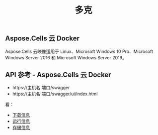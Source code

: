 ﻿---
title: 多克
second_title: Aspose.Cells Cloud Documen
type: docs
url: /zh/docker-developer-guide/
aliases: [/docker/]
description: Aspose.Cells 云
weight: 30
kwords: Excel, Office 云, REST API, 电子表格, PDF, CSV, Json, Markdwon, Docker
---
## Aspose.Cells 云 Docker

 Aspose.Cells 云映像适用于 Linux、Microsoft Windows 10 Pro、Microsoft Windows Server 2016 和 Microsoft Windows Server 2019。



## API 参考 - Aspose.Cells 云 Docker

- https://主机名:端口/swagger
- https://主机名:端口/swagger/ui/index.html

看：
- [下载信息](/cells/zh/docker/downloads/) 
- [运行信息](/cells/zh/docker/run/) 
- [存储信息](/cells/zh/docker/storage/) 
